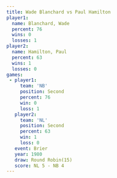 ```yaml
---
title: Wade Blanchard vs Paul Hamilton
player1:               
  name: Blanchard, Wade
  percent: 76          
  wins: 0              
  losses: 1            
player2:               
  name: Hamilton, Paul 
  percent: 63          
  wins: 1              
  losses: 0            
games:
 - player1:          
     team: 'NB'      
     position: Second
     percent: 76     
     win: 0          
     loss: 1         
   player2:          
     team: 'NL'      
     position: Second
     percent: 63     
     win: 1          
     loss: 0         
   event: Brier         
   year: 1980           
   draw: Round Robin(15)
   score: NL 5 - NB 4   
---
```

